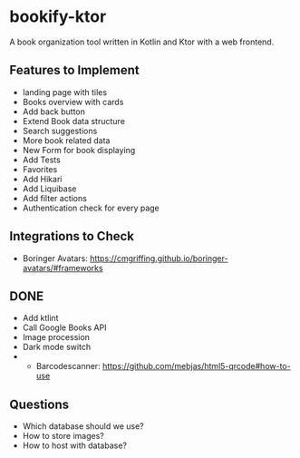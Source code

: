 # bookify-ktor
A book organization tool written in Kotlin and Ktor with a web frontend.

## Features to Implement
- landing page with tiles
- Books overview with cards
- Add back button
- Extend Book data structure
- Search suggestions
- More book related data 
- New Form for book displaying
- Add Tests
- Favorites
- Add Hikari 
- Add Liquibase
- Add filter actions
- Authentication check for every page

## Integrations to Check
- Boringer Avatars: https://cmgriffing.github.io/boringer-avatars/#frameworks

## DONE
- Add ktlint
- Call Google Books API
- Image procession
- Dark mode switch
- - Barcodescanner: https://github.com/mebjas/html5-qrcode#how-to-use

## Questions
- Which database should we use?
- How to store images?
- How to host with database?